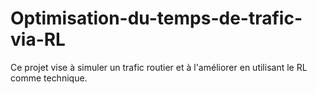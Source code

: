 # Optimisation-du-temps-de-trafic-via-RL
Ce projet vise à simuler un trafic routier et à l'améliorer en utilisant le RL comme technique.
